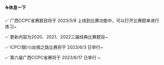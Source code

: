 #### &#9749;休息一下

&#9989; 广西CCPC省赛题目将于 $2023/5/8$ 上线到比赛功能中，可以打开比赛题单进行练习~

&#9989; 更新内容为2020、2021、2022三届经典比赛题目~

&#9989; ICPC(银川)丝绸之路比赛将于 $2023/6/3$ 日举行~

&#9989; 第六届广西CCPC省赛将于 $2023/6/17$ 日举行 ~



